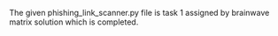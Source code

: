 The given phishing_link_scanner.py file is task 1 assigned by brainwave matrix solution which is completed.
